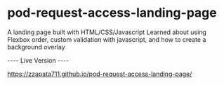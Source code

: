 # pod-request-access-landing-page
A landing page built with HTML/CSS/Javascript
Learned about using Flexbox order, custom validation with javascript, and how to create a background overlay

---- Live Version ----

https://zzapata711.github.io/pod-request-access-landing-page/
